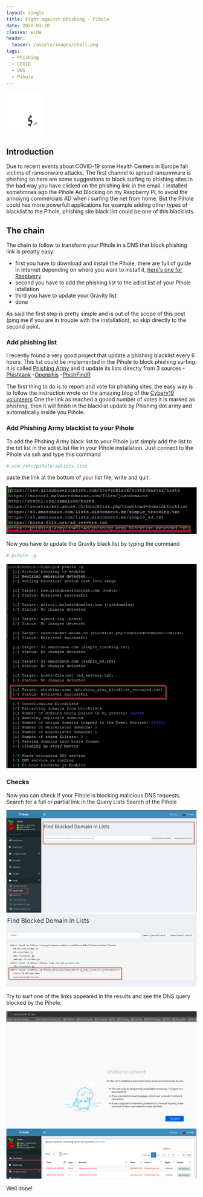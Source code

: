 ```yaml
---
layout: single
title: Fight against phishing - Pihole
date: 2020-03-20
classes: wide
header:
  teaser: /assets/images/shell.png
tags:
  - Phishing
  - COVID
  - DNS
  - Pihole
--- 
```

![](/assets/images/shell.png)<br>

## Introduction
Due to recent events about COVID-19 some Health Centers in Europe fall victims of ramsonware attacks. The first channel to spread ransomware is phishing so here are some suggestions to block surfing to phishing sites in the bad way you have clicked on the phishing link in the email.
I installed sometimnes ago the Pihole Ad Blocking on my Raspberry Pi, to avoid the annoiyng commercials AD when i surfing the net from home. But the Pihole could has more powerfull applications for example adding other types of blacklist to the Pihole, phishing site black list could be one of this blacklists.

## The chain
The chain to follow to transform your Pihole in a DNS that block phishing link is preatty easy:

- first you have to download and install the Pihole, there are full of guide in internet depending on where you want to install it, [here's one for Raspberry](https://blog.cryptoaustralia.org.au/instructions-for-setting-up-pi-hole/)    
- second you have to add the phishing list to the adlist.list of your Pihole istallation
- third you have to update your Gravity list 
- done

As said the first step is pretty simple and is out of the scope of this post (ping me if you are in trouble with the installation), so skip directly to the second point. 

### Add phishing list
I recently found a very good project that update a phishing blacklist every 6 hours. This list could be implemented in the Pihole to block phishing surfing.
It is called [Phishing Army](https://phishing.army/) and it update its lists directly from 3 sources
-[Phishtank](https://www.phishtank.com/)
-[Openphis](https://openphish.com/)
-[PhishFindR](https://github.com/mitchellkrogza/Phishing.Database)  

The first thing to do is to report and vote for phishing sites, the easy way is to follow the instruction wrote on the amazing blog of the [Cyberv19 volunteers](https://cyberv19.org.uk/2020/03/20/helping-the-fight-against-phishing/)
One the link as reached a goood number of votes it is marked as phishing, then it will finish in the blacklist update by Phishing dot army and automatically inside you Pihole.

### Add Phishing Army blacklist to your Pihole
To add the Phshing Army black list to your Pihole just simply add the list to the txt list in the adlist.list file in your Pihole installation.
Just connect to the Pihole via ssh and type this command

```bash
# vim /etc/pihole/adlists.list
```
paste the link at the bottom of your list file, write and quit.

![](/assets/images/Various/pihole_adlists.png)<br>

Now you have to update the Gravity black list by typing the command
```bash
# pihole -g
```
![](/assets/images/Various/pihole_adlists_update.png)<br>

### Checks
Now you can check if your Pihole is blocking malicious DNS requests.
Search for a full or partial link in the Query Lists Search of the Pihole

![](/assets/images/Various/pihole_adlists_request.png)<br>
![](/assets/images/Various/pihole_adlists_request2.png)<br>

Try to surf one of the links appeared in the results and see the DNS query blocked by the Pihole.

![](/assets/images/Various/pihole_adlists_request3.png)<br>
![](/assets/images/Various/pihole_adlists_request4.png)<br>

Well done!